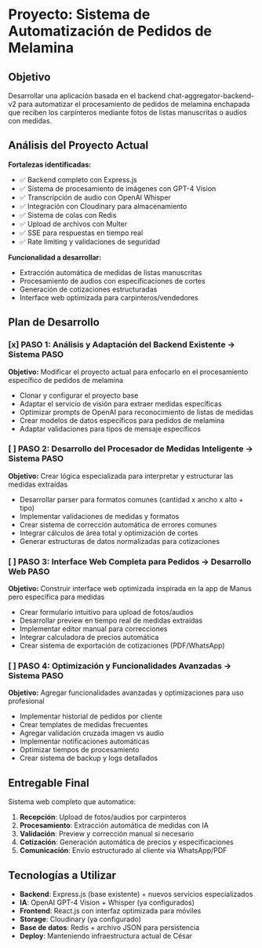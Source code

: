 # Proyecto: Sistema de Automatización de Pedidos de Melamina

## Objetivo
Desarrollar una aplicación basada en el backend chat-aggregator-backend-v2 para automatizar el procesamiento de pedidos de melamina enchapada que reciben los carpinteros mediante fotos de listas manuscritas o audios con medidas.

## Análisis del Proyecto Actual
**Fortalezas identificadas:**
- ✅ Backend completo con Express.js
- ✅ Sistema de procesamiento de imágenes con GPT-4 Vision
- ✅ Transcripción de audio con OpenAI Whisper
- ✅ Integración con Cloudinary para almacenamiento
- ✅ Sistema de colas con Redis
- ✅ Upload de archivos con Multer
- ✅ SSE para respuestas en tiempo real
- ✅ Rate limiting y validaciones de seguridad

**Funcionalidad a desarrollar:**
- Extracción automática de medidas de listas manuscritas
- Procesamiento de audios con especificaciones de cortes
- Generación de cotizaciones estructuradas
- Interface web optimizada para carpinteros/vendedores

## Plan de Desarrollo

### [x] PASO 1: Análisis y Adaptación del Backend Existente → Sistema PASO
**Objetivo:** Modificar el proyecto actual para enfocarlo en el procesamiento específico de pedidos de melamina
- Clonar y configurar el proyecto base
- Adaptar el servicio de visión para extraer medidas específicas
- Optimizar prompts de OpenAI para reconocimiento de listas de medidas
- Crear modelos de datos específicos para pedidos de melamina
- Adaptar validaciones para tipos de mensaje específicos

### [ ] PASO 2: Desarrollo del Procesador de Medidas Inteligente → Sistema PASO
**Objetivo:** Crear lógica especializada para interpretar y estructurar las medidas extraídas
- Desarrollar parser para formatos comunes (cantidad x ancho x alto + tipo)
- Implementar validaciones de medidas y formatos
- Crear sistema de corrección automática de errores comunes
- Integrar cálculos de área total y optimización de cortes
- Generar estructuras de datos normalizadas para cotizaciones

### [ ] PASO 3: Interface Web Completa para Pedidos → Desarrollo Web PASO
**Objetivo:** Construir interface web optimizada inspirada en la app de Manus pero específica para medidas
- Crear formulario intuitivo para upload de fotos/audios
- Desarrollar preview en tiempo real de medidas extraídas
- Implementar editor manual para correcciones
- Integrar calculadora de precios automática
- Crear sistema de exportación de cotizaciones (PDF/WhatsApp)

### [ ] PASO 4: Optimización y Funcionalidades Avanzadas → Sistema PASO
**Objetivo:** Agregar funcionalidades avanzadas y optimizaciones para uso profesional
- Implementar historial de pedidos por cliente
- Crear templates de medidas frecuentes
- Agregar validación cruzada imagen vs audio
- Implementar notificaciones automáticas
- Optimizar tiempos de procesamiento
- Crear sistema de backup y logs detallados

## Entregable Final
Sistema web completo que automatice:
1. **Recepción**: Upload de fotos/audios por carpinteros
2. **Procesamiento**: Extracción automática de medidas con IA
3. **Validación**: Preview y corrección manual si necesario
4. **Cotización**: Generación automática de precios y especificaciones
5. **Comunicación**: Envío estructurado al cliente via WhatsApp/PDF

## Tecnologías a Utilizar
- **Backend**: Express.js (base existente) + nuevos servicios especializados
- **IA**: OpenAI GPT-4 Vision + Whisper (ya configurados)
- **Frontend**: React.js con interfaz optimizada para móviles
- **Storage**: Cloudinary (ya configurado)
- **Base de datos**: Redis + archivo JSON para persistencia
- **Deploy**: Manteniendo infraestructura actual de César
